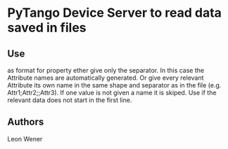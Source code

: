 # PyTango Device Server to read data saved in files

## Use
as format for <separatorAndAttributeName> property ether give only the separator. In this case the Attribute names are automatically generated. Or give every relevant Attribute its own name in the same shape and separator as in the file (e.g. Attr1;Attr2;;Attr3). If one value is not given a name it is skiped.
Use <skipLines> if the relevant data does not start in the first line.

## Authors
Leon Wener
